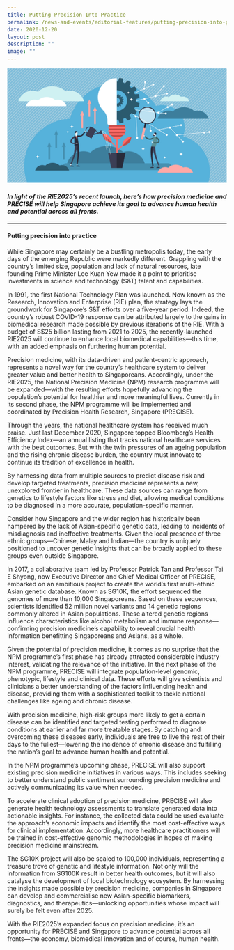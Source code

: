 ```yaml
---
title: Putting Precision Into Practice
permalink: /news-and-events/editorial-features/putting-precision-into-practice/
date: 2020-12-20
layout: post
description: ""
image: ""
---
```

![](/images/Resources/Editorial%20Features/2020/03_shutterstock_1378814072-converted-01-1.jpg)

#### _In light of the RIE2025’s recent launch, here’s how precision medicine and PRECISE will help Singapore achieve its goal to advance human health and potential across all fronts._

* * *

#### **Putting precision into practice**

While Singapore may certainly be a bustling metropolis today, the early days of the emerging Republic were markedly different. Grappling with the country’s limited size, population and lack of natural resources, late founding Prime Minister Lee Kuan Yew made it a point to prioritise investments in science and technology (S&T) talent and capabilities.

In 1991, the first National Technology Plan was launched. Now known as the Research, Innovation and Enterprise (RIE) plan, the strategy lays the groundwork for Singapore’s S&T efforts over a five-year period. Indeed, the country’s robust COVID-19 response can be attributed largely to the gains in biomedical research made possible by previous iterations of the RIE. With a budget of S$25 billion lasting from 2021 to 2025, the recently-launched RIE2025 will continue to enhance local biomedical capabilities—this time, with an added emphasis on furthering human potential.

Precision medicine, with its data-driven and patient-centric approach, represents a novel way for the country’s healthcare system to deliver greater value and better health to Singaporeans. Accordingly, under the RIE2025, the National Precision Medicine (NPM) research programme will be expanded—with the resulting efforts hopefully advancing the population’s potential for healthier and more meaningful lives. Currently in its second phase, the NPM programme will be implemented and coordinated by Precision Health Research, Singapore (PRECISE).

Through the years, the national healthcare system has received much praise. Just last December 2020, Singapore topped Bloomberg’s Health Efficiency Index—an annual listing that tracks national healthcare services with the best outcomes. But with the twin pressures of an ageing population and the rising chronic disease burden, the country must innovate to continue its tradition of excellence in health.

By harnessing data from multiple sources to predict disease risk and develop targeted treatments, precision medicine represents a new, unexplored frontier in healthcare. These data sources can range from genetics to lifestyle factors like stress and diet, allowing medical conditions to be diagnosed in a more accurate, population-specific manner.

Consider how Singapore and the wider region has historically been hampered by the lack of Asian-specific genetic data, leading to incidents of misdiagnosis and ineffective treatments. Given the local presence of three ethnic groups—Chinese, Malay and Indian—the country is uniquely positioned to uncover genetic insights that can be broadly applied to these groups even outside Singapore.

In 2017, a collaborative team led by Professor Patrick Tan and Professor Tai E Shyong, now Executive Director and Chief Medical Officer of PRECISE, embarked on an ambitious project to create the world’s first multi-ethnic Asian genetic database. Known as SG10K, the effort sequenced the genomes of more than 10,000 Singaporeans. Based on these sequences, scientists identified 52 million novel variants and 14 genetic regions commonly altered in Asian populations. These altered genetic regions influence characteristics like alcohol metabolism and immune response—confirming precision medicine’s capability to reveal crucial health information benefitting Singaporeans and Asians, as a whole.

Given the potential of precision medicine, it comes as no surprise that the NPM programme’s first phase has already attracted considerable industry interest, validating the relevance of the initiative. In the next phase of the NPM programme, PRECISE will integrate population-level genomic, phenotypic, lifestyle and clinical data. These efforts will give scientists and clinicians a better understanding of the factors influencing health and disease, providing them with a sophisticated toolkit to tackle national challenges like ageing and chronic disease.

With precision medicine, high-risk groups more likely to get a certain disease can be identified and targeted testing performed to diagnose conditions at earlier and far more treatable stages. By catching and overcoming these diseases early, individuals are free to live the rest of their days to the fullest—lowering the incidence of chronic disease and fulfilling the nation’s goal to advance human health and potential.

In the NPM programme’s upcoming phase, PRECISE will also support existing precision medicine initiatives in various ways. This includes seeking to better understand public sentiment surrounding precision medicine and actively communicating its value when needed.

To accelerate clinical adoption of precision medicine, PRECISE will also generate health technology assessments to translate generated data into actionable insights. For instance, the collected data could be used evaluate the approach’s economic impacts and identify the most cost-effective ways for clinical implementation. Accordingly, more healthcare practitioners will be trained in cost-effective genomic methodologies in hopes of making precision medicine mainstream.

The SG10K project will also be scaled to 100,000 individuals, representing a treasure trove of genetic and lifestyle information. Not only will the information from SG100K result in better health outcomes, but it will also catalyse the development of local biotechnology ecosystem. By harnessing the insights made possible by precision medicine, companies in Singapore can develop and commercialise new Asian-specific biomarkers, diagnostics, and therapeutics—unlocking opportunities whose impact will surely be felt even after 2025.

With the RIE2025’s expanded focus on precision medicine, it’s an opportunity for PRECISE and Singapore to advance potential across all fronts—the economy, biomedical innovation and of course, human health.